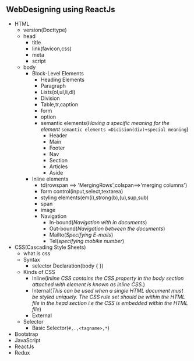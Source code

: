 ## WebDesigning using ReactJs

* HTML
	* version(Docttype)
	* head
		- title
		- link(favicon,css)
		- meta
		- script
	* body
		- Block-Level Elements
			* Heading Elements
			* Paragraph
			* Lists(ol,ul,li,dl)
			* Division
			* Table,tr,caption
			* form
			* option
			* semantic elements(*Having a specific meaning for the element* `semantic elements =Dicision(div)+special meaning`)
				* Header
				* Main
				* Footer
				* Nav
				* Section
				* Articles
				* Aside
		- Inline elements
			* td(rowspan ==> 'MergingRows',colspan==>'merging columns')
			* form control(input,select,textarea)
			* styling elements(em(i),strong(b),(u),sup,sub)
			* span
			* image
			* Navigation
				* In-bound(*Navigation with in documents*)
				* Out-bound(*Navigation between the documents*)
				* Mailto(*Specifying E-mails*)
				* Tel(*specifying mobike number*)
* CSS(Cascading Style Sheets)
	* what is css
	* Syntax
		* selector Declaration(body { })
	* Kinds of CSS
		* Inline(*Inline CSS contains the CSS property in the body section attached with element is known as inline CSS.*)
		* Internal(*This can be used when a single HTML document must be styled uniquely. The CSS rule set should be within the HTML file in the head section i.e the CSS is embedded within the HTML file*)
		* External 
	* Selector
		* Basic Selector(`#,.,<tagname>,*`)
* Bootstrap
* JavaScript
* ReactJs
* Redux